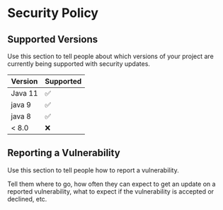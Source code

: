 # Security Policy

## Supported Versions

Use this section to tell people about which versions of your project are
currently being supported with security updates.

|  Version   | Supported          |
|  -------   | ------------------ |
|  Java 11   | :white_check_mark: |
|  java 9    | :white_check_mark:                |
|  java 8    | :white_check_mark: |
|  < 8.0     | :x:                |

## Reporting a Vulnerability

Use this section to tell people how to report a vulnerability.

Tell them where to go, how often they can expect to get an update on a
reported vulnerability, what to expect if the vulnerability is accepted or
declined, etc.
